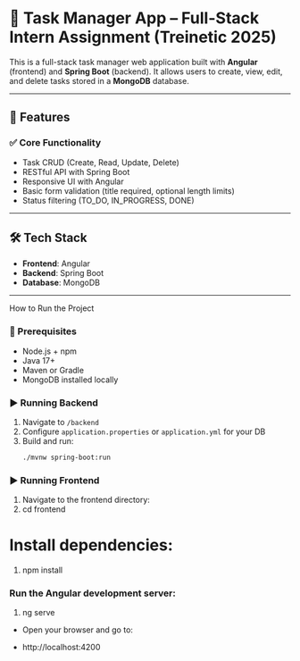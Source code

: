 # 🧩 Task Manager App – Full-Stack Intern Assignment (Treinetic 2025)

This is a full-stack task manager web application built with **Angular** (frontend) and **Spring Boot** (backend). It allows users to create, view, edit, and delete tasks stored in a  **MongoDB** database.

---

## 🚀 Features

### ✅ Core Functionality
- Task CRUD (Create, Read, Update, Delete)
- RESTful API with Spring Boot
- Responsive UI with Angular
- Basic form validation (title required, optional length limits)
- Status filtering (TO_DO, IN_PROGRESS, DONE)



---

## 🛠️ Tech Stack

- **Frontend**: Angular 
- **Backend**: Spring Boot 
- **Database**: MongoDB

---

 How to Run the Project

### 🔧 Prerequisites

- Node.js + npm
- Java 17+
- Maven or Gradle
- MongoDB installed locally


### ▶️ Running Backend

1. Navigate to `/backend`
2. Configure `application.properties` or `application.yml` for your DB
3. Build and run:
   ```bash
   ./mvnw spring-boot:run

### ▶️ Running Frontend

1. Navigate to the frontend directory:
 2.  cd frontend

# Install dependencies:


1. npm install

### Run the Angular development server:


1. ng serve

- Open your browser and go to:

- http://localhost:4200
